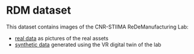 # RDM dataset

This dataset contains images of the CNR-STIIMA ReDeManufacturing Lab:
* [real data](RealData/) as pictures of the real assets
* [synthetic data](SyntheticData/) generated using the VR digital twin of the lab
